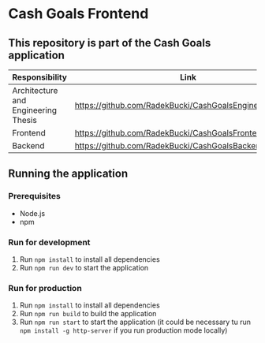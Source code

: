 # Cash Goals Frontend

## This repository is part of the Cash Goals application
| Responsibility                      | Link                                                     |
|-------------------------------------|----------------------------------------------------------|
| Architecture and Engineering Thesis | https://github.com/RadekBucki/CashGoalsEngineeringThesis |
| Frontend                            | https://github.com/RadekBucki/CashGoalsFrontend          |
| Backend                             | https://github.com/RadekBucki/CashGoalsBackend           |

## Running the application

### Prerequisites

- Node.js
- npm

### Run for development

1. Run `npm install` to install all dependencies
2. Run `npm run dev` to start the application

### Run for production

1. Run `npm install` to install all dependencies
2. Run `npm run build` to build the application
3. Run `npm run start` to start the application
   (it could be necessary tu run `npm install -g http-server` if you run production mode locally)
